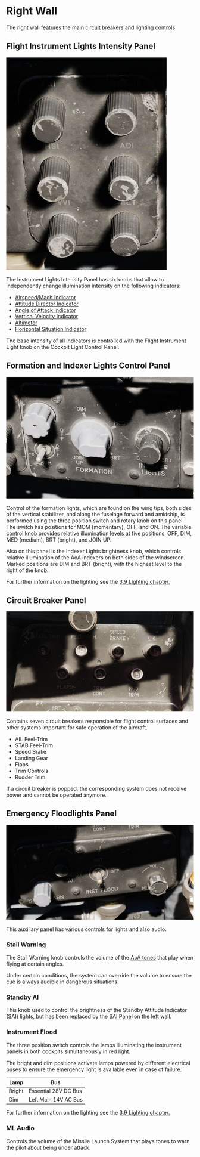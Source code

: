 # Right Wall

The right wall features the main circuit breakers and lighting controls.

## Flight Instrument Lights Intensity Panel

![InsIntensity](../../../img/InsIntensity.jpg)

The Instrument Lights Intensity Panel has six knobs that allow to independently
change illumination intensity on the following indicators:

- [Airspeed/Mach Indicator](../../pilot/flight_director_group.md#airspeed-and-mach-indicator)
- [Attitude Director Indicator](../../pilot/flight_director_group.md#attitude-director-indicator)
- [Angle of Attack Indicator](../../pilot/flight_director_group.md#angle-of-attack-indicator)
- [Vertical Velocity Indicator](../../pilot/flight_director_group.md#vertical-velocity-indicator)
- [Altimeter](../../pilot/flight_director_group.md#altimeter)
- [Horizontal Situation Indicator](../../pilot/flight_director_group.md#horizontal-situation-indicator)

The base intensity of all indicators is controlled with the Flight Instrument
Light knob on the Cockpit Light Control Panel.

## Formation and Indexer Lights Control Panel

![FormLights](../../../img/FormLights.jpg)

Control of the formation lights, which are found on the wing tips, both sides of
the vertical stabilizer, and along the fuselage forward and amidship, is
performed using the three position switch and rotary knob on this panel. The
switch has positions for MOM (momentary), OFF, and ON. The variable control knob
provides relative illumination levels at five positions: OFF, DIM, MED (medium),
BRT (bright), and JOIN UP.

Also on this panel is the Indexer Lights brightness knob, which controls
relative illumination of the AoA indexers on both sides of the windscreen.
Marked positions are DIM and BRT (bright), with the highest level to the right of
the knob.

For further information on the lighting see
the [3.9 Lighting chapter.](../../../systems/lighting.md)

## Circuit Breaker Panel

![pilot_cb_panel](../../../img/pilot_cb_panel.jpg)

Contains seven circuit breakers responsible for flight control surfaces and
other systems important for safe operation of the aircraft.

- AIL Feel-Trim
- STAB Feel-Trim
- Speed Brake
- Landing Gear
- Flaps
- Trim Controls
- Rudder Trim

If a circuit breaker is popped, the corresponding system does not receive power
and cannot be operated anymore.

## Emergency Floodlights Panel

![PilFlood](../../../img/PilFlood.jpg)

This auxiliary panel has various controls for lights and also audio.

### Stall Warning

The Stall Warning knob controls the volume of
the [AoA tones](../../../systems/flight_controls_gear/flight_controls.md#stall-warning-vibrator)
that
play when flying at certain angles.

Under certain conditions, the system can override the volume to ensure the cue
is always audible in dangerous situations.

### Standby AI

This knob used to control the brightness of the Standby Attitude Indicator (SAI)
lights, but has been replaced by the [SAI Panel](../left_console/wall.md#sai-panel)
on the left wall.

### Instrument Flood

The three position switch controls the lamps illuminating the instrument panels
in both cockpits simultaneously in red light.

The bright and dim positions activate lamps powered by different electrical
buses to ensure the emergency light is available even in case of failure.

| Lamp   | Bus                  |
|--------|----------------------|
| Bright | Essential 28V DC Bus |
| Dim    | Left Main 14V AC Bus |

For further information on the lighting see the [3.9 Lighting chapter.](../../../systems/lighting.md)

### ML Audio

Controls the volume of the Missile Launch System that plays tones to warn the
pilot about being under attack.
